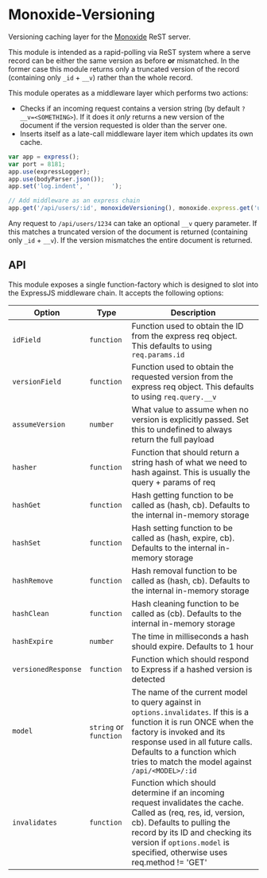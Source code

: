 Monoxide-Versioning
===================
Versioning caching layer for the [Monoxide](https://github.com/hash-bang/Monoxide) ReST server.

This module is intended as a rapid-polling via ReST system where a serve record can be either the same version as before **or** mismatched. In the former case this module returns only a truncated version of the record (containing only `_id` + `__v`) rather than the whole record.


This module operates as a middleware layer which performs two actions:

* Checks if an incoming request contains a version string (by default `?__v=<SOMETHING>`). If it does it *only* returns a new version of the document if the version requested is older than the server one.
* Inserts itself as a late-call middleware layer item which updates its own cache.


```javascript
var app = express();
var port = 8181;
app.use(expressLogger);
app.use(bodyParser.json());
app.set('log.indent', '      ');

// Add middleware as an express chain
app.get('/api/users/:id', monoxideVersioning(), monoxide.express.get('users'));
```


Any request to `/api/users/1234` can take an optional `__v` query parameter. If this matches a truncated version of the document is returned (containing only `_id` + `__v`). If the version mismatches the entire document is returned.


API
---
This module exposes a single function-factory which is designed to slot into the ExpressJS middleware chain.
It accepts the following options:

| Option              | Type       | Description                                                                                                                                                                                                                                                           |
|---------------------|------------|-----------------------------------------------------------------------------------------------------------------------------------------------------------------------------------------------------------------------------------------------------------------------|
| `idField`           | `function` | Function used to obtain the ID from the express req object. This defaults to using `req.params.id`                                                                                                                                                                    |
| `versionField`      | `function` | Function used to obtain the requested version from the express req object. This defaults to using `req.query.__v`
| `assumeVersion`     | `number`   | What value to assume when no version is explicitly passed. Set this to undefined to always return the full payload
| `hasher`            | `function` | Function that should return a string hash of what we need to hash against. This is usually the query + params of req
| `hashGet`           | `function` | Hash getting function to be called as (hash, cb). Defaults to the internal in-memory storage
| `hashSet`           | `function` | Hash setting function to be called as (hash, expire, cb). Defaults to the internal in-memory storage
| `hashRemove`        | `function` | Hash removal function to be called as (hash, cb). Defaults to the internal in-memory storage
| `hashClean`         | `function` | Hash cleaning function to be called as (cb). Defaults to the internal in-memory storage
| `hashExpire`        | `number`   | The time in milliseconds a hash should expire. Defaults to 1 hour
| `versionedResponse` | `function` | Function which should respond to Express if a hashed version is detected
| `model`             | `string` or `function` | The name of the current model to query against in `options.invalidates`. If this is a function it is run ONCE when the factory is invoked and its response used in all future calls. Defaults to a function which tries to match the model against `/api/<MODEL>/:id`
| `invalidates`       | `function` | Function which should determine if an incoming request invalidates the cache. Called as (req, res, id, version, cb). Defaults to pulling the record by its ID and checking its version if `options.model` is specified, otherwise uses req.method != 'GET'
